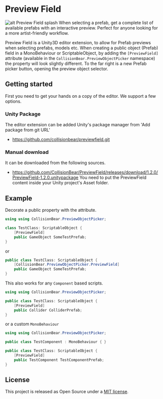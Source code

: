 # Preview Field
![alt Preview Field splash](https://repository-images.githubusercontent.com/568438140/f2f76207-f9cd-42f9-9ae5-fa4684931b36)
When selecting a prefab, get a complete list of available prefabs with an interactive preview.
Perfect for anyone looking for a more artist-friendly workflow.

Preview Field is a Unity3D editor extension, to allow for Prefab previews when selecting prefabs, models etc. 
When creating a public object (Prefab) field in a MonoBehaviour or ScriptableObject, by adding the  ``[PreviewField]``
attribute (available in the ``CollisionBear.PreviewObjectPicker`` namespace) the property
will look slightly different. To the far right is a new Prefab picker button, opening the preview
object selector.

## Getting started
First you need to get your hands on a copy of the editor. We support a few options. 

### Unity Package
The editor extension can be added Unity's package manager from 'Add package from git URL'
* <https://github.com/collisionbear/previewfield.git>

### Manual download
It can be downloaded from the following sources.
* <https://github.com/CollisionBear/PreviewField/releases/download/1.2.0/PreviewField-1.2.0.unitypackage>
You need to put the PreviewField content inside your Unity project's Asset folder.

## Example
Decorate a public property with the attribute.
```cs
using using CollisionBear.PreviewObjectPicker;

class TestClass: ScriptableObject {
	[PreviewField]
	public GameObject SomeTestPrefab;
}
```
or
```cs
public class TestClass: ScriptableObject {
	[CollisionBear.PreviewObjectPicker.PreviewField]
	public GameObject SomeTestPrefab;
}
```
This also works for any `Component` based scripts.
```cs
using using CollisionBear.PreviewObjectPicker;

public class TestClass: ScriptableObject {
	[PreviewField]
	public Collider ColliderPrefab;
}
```
or a custom `MonoBehaviour`
```cs
using using CollisionBear.PreviewObjectPicker;

public class TestComponent : MonoBehaviour { }

public class TestClass: ScriptableObject {
	[PreviewField]
	public TestComponent TestComponentPrefab;
}
```

## License
This project is released as Open Source under a [MIT license](https://opensource.org/licenses/MIT).
